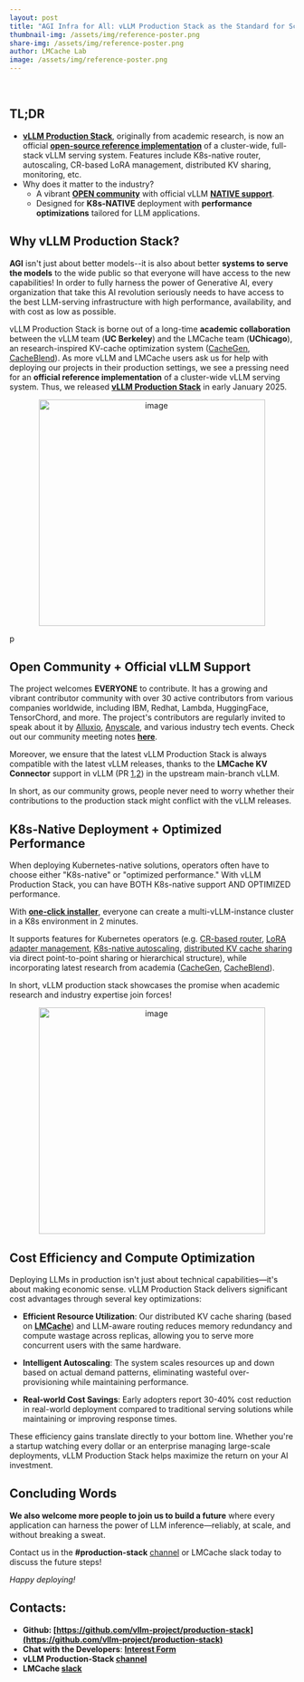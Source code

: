 ```yaml
---
layout: post
title: "AGI Infra for All: vLLM Production Stack as the Standard for Scalable vLLM Serving"
thumbnail-img: /assets/img/reference-poster.png
share-img: /assets/img/reference-poster.png
author: LMCache Lab
image: /assets/img/reference-poster.png
---
```

<br>





## TL;DR

- [**vLLM Production Stack**](https://github.com/vllm-project/production-stack), originally from academic research, is now an official [**open-source reference implementation**](https://docs.vllm.ai/en/latest/deployment/k8s.html) of a cluster-wide, full-stack vLLM serving system. Features include K8s-native router, autoscaling, CR-based LoRA management, distributed KV sharing, monitoring, etc.
- Why does it matter to the industry? 
  - A vibrant [**OPEN community**](https://github.com/vllm-project/production-stack/blob/main/community/community-event.md) with official vLLM [**NATIVE support**](https://github.com/vllm-project/vllm/pull/12953).
  - Designed for **K8s-NATIVE** deployment with **performance optimizations** tailored for LLM applications.


## Why vLLM Production Stack?

**AGI** isn't just about better models--it is also about better **systems to serve the models** to the wide public so that everyone will have access to the new capabilities! In order to fully harness the power of Generative AI, every organization that take this AI revolution seriously needs to have access to the best LLM-serving infrastructure with high performance, availability, and with cost as low as possible.

vLLM Production Stack is borne out of a long-time **academic collaboration** between the vLLM team (**UC Berkeley**) and the LMCache team (**UChicago**), an research-inspired KV-cache optimization system ([CacheGen](https://dl.acm.org/doi/10.1145/3651890.3672274), [CacheBlend](https://arxiv.org/abs/2405.16444)). 
As more vLLM and LMCache users ask us for help with deploying our projects in their production settings, we see a pressing need for an **official reference implementation** of a cluster-wide vLLM serving system. Thus, we released [**vLLM Production Stack**](https://github.com/vllm-project/production-stack) in early January 2025. 

<p align="center">
<img width="400" alt="image" src="https://github.com/user-attachments/assets/1a4608cb-da03-4778-8316-eee0a89f8e13" />
</p>p

## Open Community + Official vLLM Support

The project welcomes **EVERYONE** to contribute. It has a growing and vibrant contributor community with over 30 active contributors from various companies worldwide, including IBM, Redhat, Lambda, HuggingFace, TensorChord, and more. The project's contributors are regularly invited to speak about it by [Alluxio](https://www.alluxio.io/videos/cloud-native-model-training-on-distributed-data), [Anyscale](https://www.anyscale.com/events/2025/01/23/ai-ml-infra-meetup-with-anyscale-and-alluxio-san-francisco), and various industry tech events.
Check out our community meeting notes [**here**](https://github.com/vllm-project/production-stack/blob/main/community/community-event.md).

Moreover, we ensure that the latest vLLM Production Stack is always compatible with the latest vLLM releases, thanks to the **LMCache KV Connector** support in vLLM (PR [1](https://github.com/vllm-project/vllm/pull/12953),[2](https://github.com/vllm-project/vllm/pull/10502)) in the upstream main-branch vLLM.

In short, as our community grows, people never need to worry whether their contributions to the production stack might conflict with the vLLM releases.


## K8s-Native Deployment + Optimized Performance

When deploying Kubernetes-native solutions, operators often have to choose either "K8s-native" or "optimized performance." With vLLM Production Stack, you can have BOTH K8s-native support AND OPTIMIZED performance. 

With [**one-click installer**](https://github.com/vllm-project/production-stack/blob/main/tutorials/01-minimal-helm-installation.md), everyone can create a multi-vLLM-instance cluster in a K8s environment in 2 minutes. 

It supports features for Kubernetes operators (e.g. [CR-based router](https://github.com/vllm-project/production-stack/tree/main/src/router-controller), [LoRA adapter management](https://github.com/vllm-project/production-stack/blob/main/tutorials/09-lora-enabled-installation.md), [K8s-native autoscaling](https://github.com/vllm-project/production-stack/blob/main/tutorials/10-horizontal-autoscaling.md
), [distributed KV cache sharing](https://github.com/vllm-project/production-stack/blob/main/tutorials/06-remote-shared-kv-cache.md) via direct point-to-point sharing or hierarchical structure), while incorporating latest research from academia ([CacheGen](https://dl.acm.org/doi/10.1145/3651890.3672274), [CacheBlend](https://arxiv.org/abs/2405.16444)).

In short, vLLM production stack showcases the promise when academic research and industry expertise join forces! 

<p align="center">
<img width="400" alt="image" src="https://github.com/user-attachments/assets/6fcc5955-aff8-4de4-93bb-b844124815b3" />
</p>


## Cost Efficiency and Compute Optimization

Deploying LLMs in production isn't just about technical capabilities—it's about making economic sense. vLLM Production Stack delivers significant cost advantages through several key optimizations:

- **Efficient Resource Utilization**: Our distributed KV cache sharing (based on [**LMCache**](https://github.com/LMCache/LMCache)) and LLM-aware routing reduces memory redundancy and compute wastage across replicas, allowing you to serve more concurrent users with the same hardware.

- **Intelligent Autoscaling**: The system scales resources up and down based on actual demand patterns, eliminating wasteful over-provisioning while maintaining performance.

- **Real-world Cost Savings**: Early adopters report 30-40% cost reduction in real-world deployment compared to traditional serving solutions while maintaining or improving response times.

These efficiency gains translate directly to your bottom line. Whether you're a startup watching every dollar or an enterprise managing large-scale deployments, vLLM Production Stack helps maximize the return on your AI investment.

## Concluding Words

**We also welcome more people to join us to build a future** where every application can harness the power of LLM inference—reliably, at scale, and without breaking a sweat. 

Contact us in the **#production-stack** [channel](https://vllm-dev.slack.com/archives/C089SMEAKRA) or LMCache slack today to discuss the future steps!

*Happy deploying!*

## Contacts:

- **Github: [https://github.com/vllm-project/production-stack](https://github.com/vllm-project/production-stack)**
- **Chat with the Developers**: **[Interest Form](https://forms.gle/mQfQDUXbKfp2St1z7)**
- **vLLM Production-Stack [channel](https://vllm-dev.slack.com/archives/C089SMEAKRA)**
- **LMCache [slack](https://join.slack.com/t/lmcacheworkspace/shared_invite/zt-2viziwhue-5Amprc9k5hcIdXT7XevTaQ)**
